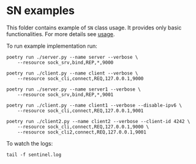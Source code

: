 # SN examples

This folder contains example of `SN` class usage. It provides only basic
functionalities. For more details see [usage](../../usage.md).

To run example implementation run:
```
poetry run ./server.py --name server --verbose \
	--resource sock_srv,bind,REP,*,9000
```
```
poetry run ./client.py --name client --verbose \
	--resource sock_cli,connect,REQ,127.0.0.1,9000
```

```
poetry run ./server.py --name server1 --verbose \
	--resource sock_srv,bind,REP,*,9001
```
```
poetry run ./client.py --name client1 --verbose --disable-ipv6 \
	--resource sock_cli,connect,REQ,127.0.0.1,9001
```

```
poetry run ./client2.py --name client2 --verbose --client-id 4242 \
	--resource sock_cli,connect,REQ,127.0.0.1,9000 \
	--resource sock_cli2,connect,REQ,127.0.0.1,9001
```


To watch the logs:
```
tail -f sentinel.log
```
